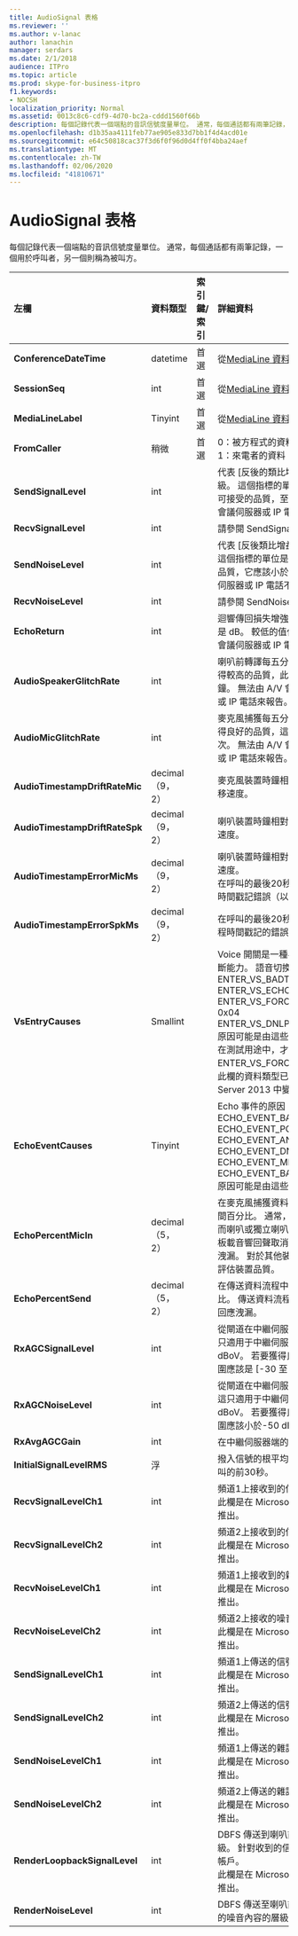 ```yaml
---
title: AudioSignal 表格
ms.reviewer: ''
ms.author: v-lanac
author: lanachin
manager: serdars
ms.date: 2/1/2018
audience: ITPro
ms.topic: article
ms.prod: skype-for-business-itpro
f1.keywords:
- NOCSH
localization_priority: Normal
ms.assetid: 0013c8c6-cdf9-4d70-bc2a-cddd1560f66b
description: 每個記錄代表一個端點的音訊信號度量單位。 通常，每個通話都有兩筆記錄，一個用於呼叫者，另一個則稱為被叫方。
ms.openlocfilehash: d1b35aa4111feb77ae905e833d7bb1f4d4acd01e
ms.sourcegitcommit: e64c50818cac37f3d6f0f96d0d4ff0f4bba24aef
ms.translationtype: MT
ms.contentlocale: zh-TW
ms.lasthandoff: 02/06/2020
ms.locfileid: "41810671"
---
```

# <a name="audiosignal-table"></a>AudioSignal 表格
 
每個記錄代表一個端點的音訊信號度量單位。 通常，每個通話都有兩筆記錄，一個用於呼叫者，另一個則稱為被叫方。 
  
|**左欄**|**資料類型**|**索引鍵/索引**|**詳細資料**|
|:-----|:-----|:-----|:-----|
|**ConferenceDateTime** <br/> |datetime  <br/> |首選  <br/> |從[MediaLine 資料表](medialine-0.md)中參照。  <br/> |
|**SessionSeq** <br/> |int  <br/> |首選  <br/> |從[MediaLine 資料表](medialine-0.md)中參照。  <br/> |
|**MediaLineLabel** <br/> |Tinyint  <br/> |首選  <br/> |從[MediaLine 資料表](medialine-0.md)中參照。  <br/> |
|**FromCaller** <br/> |稍微  <br/> |首選  <br/> |0：被方程式的資料  <br/> 1：來電者的資料  <br/> |
|**SendSignalLevel** <br/> |int  <br/> | <br/> |代表 [反後的類比增益控制音訊信號] 層級。 這個指標的單位是 dBmo。 若要取得可接受的品質，至少要有 30 dBmo。 A/V 會議伺服器或 IP 電話不會報告此統計值。  <br/> |
|**RecvSignalLevel** <br/> |int  <br/> | <br/> |請參閱 SendSignalLevel。  <br/> |
|**SendNoiseLevel** <br/> |int  <br/> | <br/> |代表 [反後類比增益控制音訊雜訊] 層級。 這個指標的單位是 dBmo。 針對可接受的品質，它應該小於 35 dBmo。 A/V 會議伺服器或 IP 電話不會報告此統計值。  <br/> |
|**RecvNoiseLevel** <br/> |int  <br/> | <br/> |請參閱 SendNoiseLevel。  <br/> |
|**EchoReturn** <br/> |int  <br/> | <br/> |迴響傳回損失增強指標。 這個指標的單位是 dB。 較低的值代表較少的回音。 A/V 會議伺服器或 IP 電話不會報告此統計值。  <br/> |
|**AudioSpeakerGlitchRate** <br/> |int  <br/> | <br/> |喇叭前轉譯每五分鐘的平均故障。 若要獲得較高的品質，此頻率應該小於每五分鐘。 無法由 A/V 會議伺服器、中繼伺服器或 IP 電話來報告。  <br/> |
|**AudioMicGlitchRate** <br/> |int  <br/> | <br/> |麥克風捕獲每五分鐘的平均故障。 若要獲得良好的品質，這應該少於每五分鐘一次。 無法由 A/V 會議伺服器、中繼伺服器或 IP 電話來報告。  <br/> |
|**AudioTimestampDriftRateMic** <br/> |decimal （9，2）  <br/> | <br/> |麥克風裝置時鐘相對於 CPU 時鐘的時鐘偏移速度。  <br/> |
|**AudioTimestampDriftRateSpk** <br/> |decimal （9，2）  <br/> | <br/> |喇叭裝置時鐘相對於 CPU 時鐘的時鐘偏移速度。  <br/> |
|**AudioTimestampErrorMicMs** <br/> |decimal （9，2）  <br/> | <br/> |喇叭裝置時鐘相對於 CPU 時鐘的時鐘偏移速度。  <br/> 在呼叫的最後20秒內，麥克風捕獲串流的時間戳記錯誤（以毫秒為單位）。  <br/> |
|**AudioTimestampErrorSpkMs** <br/> |decimal （9，2）  <br/> | <br/> |在呼叫的最後20秒內，演講者轉譯資料流程時間戳記的錯誤（以毫秒為單位）。  <br/> |
|**VsEntryCauses** <br/> |Smallint  <br/> | <br/> |Voice 開關是一種半雙工模式，可減少中斷能力。 語音切換專案的原因：  <br/> ENTER_VS_BADTS 0x01  <br/> ENTER_VS_ECHO 0x02  <br/> ENTER_VS_FORCEORCONVERGENCE 0x04  <br/> ENTER_VS_DNLP 0x08  <br/> 原因可能是由這些個別原因所組成。 只有在測試用途中，才能啟用 ENTER_VS_FORCEORCONVERGENCE。  <br/> 此欄的資料類型已在 Microsoft Lync Server 2013 中變更。  <br/> |
|**EchoEventCauses** <br/> |Tinyint  <br/> | <br/> |Echo 事件的原因：  <br/> ECHO_EVENT_BAD_TIMESTAMP 0x01  <br/> ECHO_EVENT_POSTAEC_ECHO 0x02  <br/> ECHO_EVENT_ANLP 0x04  <br/> ECHO_EVENT_DNLP 0x08  <br/> ECHO_EVENT_MIC_CLIPPING 0x10  <br/> ECHO_EVENT_BAD_STATE 0x20  <br/> 原因可能是由這些個別原因所組成。  <br/> |
|**EchoPercentMicIn** <br/> |decimal （5，2）  <br/> | <br/> |在麥克風捕獲資料流程中檢測到迴響的時間百分比。 通常，耳機或話機的值較低，而喇叭或獨立喇叭的值則較高。 對於支援板載音響回聲取消的裝置，高值表示迴響洩漏。 對於其他裝置，此規格不應該用來評估裝置品質。  <br/> |
|**EchoPercentSend** <br/> |decimal （5，2）  <br/> ||在傳送資料流程中檢測到迴響的時間百分比。 傳送資料流程中的高迴響百分比表示回應洩漏。  <br/> |
|**RxAGCSignalLevel** <br/> |int  <br/> | <br/> |從閘道在中繼伺服器接收到的信號等級;這只適用于中繼伺服器。 這個度量單位是 dBoV。 若要獲得良好的品質，可接受的範圍應該是 [-30 至-18] dBoV。  <br/> |
|**RxAGCNoiseLevel** <br/> |int  <br/> | <br/> |從閘道在中繼伺服器上收到的信號等級。 這只適用于中繼伺服器。 這個度量單位是 dBoV。 若要獲得良好的品質，可接受的範圍應該小於-50 dBoV。  <br/> |
|**RxAvgAGCGain** <br/> |int  <br/> | <br/> |在中繼伺服器端的自動增益控制（AGC）。  <br/> |
|**InitialSignalLevelRMS** <br/> |浮  <br/> | <br/> |撥入信號的根平均數（RMS），最多可達呼叫的前30秒。  <br/> |
|**RecvSignalLevelCh1** <br/> |int  <br/> ||頻道1上接收到的信號等級。  <br/> 此欄是在 Microsoft Lync Server 2013 中推出。  <br/> |
|**RecvSignalLevelCh2** <br/> |int  <br/> ||頻道2上接收到的信號等級。  <br/> 此欄是在 Microsoft Lync Server 2013 中推出。  <br/> |
|**RecvNoiseLevelCh1** <br/> |int  <br/> ||頻道1上接收到的雜訊等級。  <br/> 此欄是在 Microsoft Lync Server 2013 中推出。  <br/> |
|**RecvNoiseLevelCh2** <br/> |int  <br/> ||頻道2上接收的噪音等級。  <br/> 此欄是在 Microsoft Lync Server 2013 中推出。  <br/> |
|**SendSignalLevelCh1** <br/> |int  <br/> ||頻道1上傳送的信號等級。  <br/> 此欄是在 Microsoft Lync Server 2013 中推出。  <br/> |
|**SendSignalLevelCh2** <br/> |int  <br/> ||頻道2上傳送的信號等級。  <br/> 此欄是在 Microsoft Lync Server 2013 中推出。  <br/> |
|**SendNoiseLevelCh1** <br/> |int  <br/> ||頻道1上傳送的雜訊等級。  <br/> 此欄是在 Microsoft Lync Server 2013 中推出。  <br/> |
|**SendNoiseLevelCh2** <br/> |int  <br/> ||頻道2上傳送的雜訊等級。  <br/> 此欄是在 Microsoft Lync Server 2013 中推出。  <br/> |
|**RenderLoopbackSignalLevel** <br/> |int  <br/> ||DBFS 傳送到喇叭前來播放之信號的層級。 針對收到的信號所做的任何增益調整帳戶。 <br/> 此欄是在 Microsoft Lync Server 2013 中推出。  <br/> |   
|**RenderNoiseLevel** <br/> |int  <br/> ||DBFS 傳送至喇叭前以進行播放之信號中的噪音內容的層級 <br/> |

